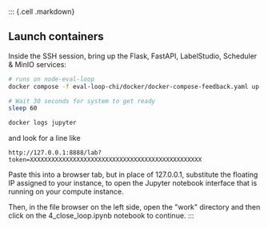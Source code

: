 

::: {.cell .markdown}

## Launch containers

Inside the SSH session, bring up the Flask, FastAPI, LabelStudio, Scheduler & MinIO services:


```bash
# runs on node-eval-loop
docker compose -f eval-loop-chi/docker/docker-compose-feedback.yaml up -d
```

```bash
# Wait 30 seconds for system to get ready
sleep 60
```

```bash
docker logs jupyter
```

and look for a line like

```
http://127.0.0.1:8888/lab?token=XXXXXXXXXXXXXXXXXXXXXXXXXXXXXXXXXXXXXXXXXXXXXXXX
```

Paste this into a browser tab, but in place of 127.0.0.1, substitute the floating IP assigned to your instance, to open the Jupyter notebook interface that is running on your compute instance.

Then, in the file browser on the left side, open the "work" directory and then click on the 4_close_loop.ipynb notebook to continue.
:::

